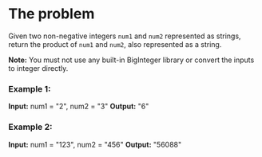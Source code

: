 # The problem

Given two non-negative integers `num1` and `num2` represented as strings, return the product of `num1` and `num2`, also represented as a string.

**Note:** You must not use any built-in BigInteger library or convert the inputs to integer directly.

### Example 1:

**Input:** num1 = "2", num2 = "3" 
**Output:** "6"

### Example 2:

**Input:** num1 = "123", num2 = "456"
**Output:** "56088"
